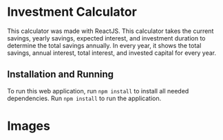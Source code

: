 # Investment Calculator

This calculator was made with ReactJS. This calculator takes the current savings, yearly savings, expected interest, and investment duration to determine the total savings annually. In every year, it shows the total savings, annual interest, total interest, and invested capital for every year.

## Installation and Running
To run this web application, run `npm install` to install all needed dependencies. Run `npm install` to run the application.

# Images
